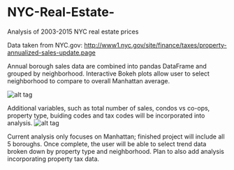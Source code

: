 # NYC-Real-Estate-
Analysis of 2003-2015 NYC real estate prices

Data taken from NYC.gov:
http://www1.nyc.gov/site/finance/taxes/property-annualized-sales-update.page


Annual borough sales data are combined into pandas DataFrame and grouped by neighborhood. Interactive Bokeh plots allow user to select neighborhood to compare to overall Manhattan average. 

![alt tag](https://github.com/trevorwitter/NYC-Real-Estate-/blob/master/greenwich_village_graph.tiff)



Additional variables, such as total number of sales, condos vs co-ops, property type, buiding codes and tax codes will be incorporated into analysis. 
![alt tag](https://github.com/trevorwitter/NYC-Real-Estate-/blob/master/Annual_Sales_graph.tiff)

Current analysis only focuses on Manhattan; finished project will include all 5 boroughs. Once complete, the user will be able to select trend data broken down by property type and neighborhood. Plan to also add analysis incorporating property tax data. 
